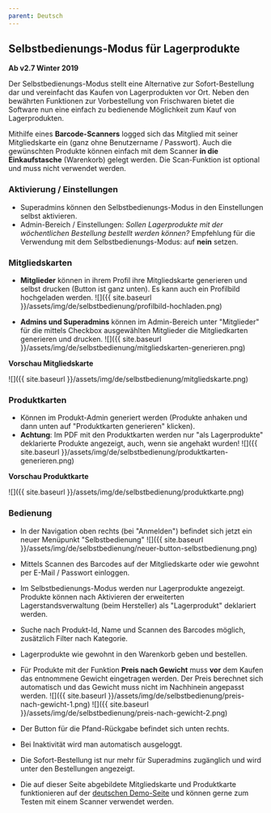 ```yaml
---
parent: Deutsch
---
```

## Selbstbedienungs-Modus für Lagerprodukte

**Ab v2.7 Winter 2019**

Der Selbstbedienungs-Modus stellt eine Alternative zur Sofort-Bestellung dar und vereinfacht das Kaufen von Lagerprodukten vor Ort. Neben den bewährten Funktionen zur Vorbestellung von Frischwaren bietet die Software nun eine einfach zu bedienende Möglichkeit zum Kauf von Lagerprodukten.

Mithilfe eines **Barcode-Scanners** logged sich das Mitglied mit seiner Mitgliedskarte ein (ganz ohne Benutzername / Passwort). Auch die gewünschten Produkte können einfach mit dem Scanner **in die Einkaufstasche** (Warenkorb) gelegt werden. Die Scan-Funktion ist optional und muss nicht verwendet werden. 

### Aktivierung / Einstellungen
* Superadmins können den Selbstbedienungs-Modus in den Einstellungen selbst aktivieren.
* Admin-Bereich / Einstellungen: *Sollen Lagerprodukte mit der wöchentlichen Bestellung bestellt werden können?* Empfehlung für die Verwendung mit dem Selbstbedienungs-Modus: auf **nein** setzen.

### Mitgliedskarten
* **Mitglieder** können in ihrem Profil ihre Mitgliedskarte generieren und selbst drucken (Button ist ganz unten). Es kann auch ein Profilbild hochgeladen werden.
![]({{ site.baseurl }}/assets/img/de/selbstbedienung/profilbild-hochladen.png)

* **Admins und Superadmins** können im Admin-Bereich unter "Mitglieder" für die mittels Checkbox ausgewählten Mitglieder die Mitgliedkarten generieren und drucken.
![]({{ site.baseurl }}/assets/img/de/selbstbedienung/mitgliedskarten-generieren.png)

**Vorschau Mitgliedskarte**

![]({{ site.baseurl }}/assets/img/de/selbstbedienung/mitgliedskarte.png)


### Produktkarten
* Können im Produkt-Admin generiert werden (Produkte anhaken und dann unten auf "Produktkarten generieren" klicken).
* **Achtung**: Im PDF mit den Produktkarten werden nur "als Lagerprodukte" deklarierte Produkte angezeigt, auch, wenn sie angehakt wurden!
![]({{ site.baseurl }}/assets/img/de/selbstbedienung/produktkarten-generieren.png)

**Vorschau Produktkarte**

![]({{ site.baseurl }}/assets/img/de/selbstbedienung/produktkarte.png)


### Bedienung
* In der Navigation oben rechts (bei "Anmelden") befindet sich jetzt ein neuer Menüpunkt "Selbstbedienung"
![]({{ site.baseurl }}/assets/img/de/selbstbedienung/neuer-button-selbstbedienung.png)

* Mittels Scannen des Barcodes auf der Mitgliedskarte oder wie gewohnt per E-Mail / Passwort einloggen.

* Im Selbstbedienungs-Modus werden nur Lagerprodukte angezeigt. Produkte können nach Aktivieren der erweiterten Lagerstandsverwaltung (beim Hersteller) als "Lagerprodukt" deklariert werden.
* Suche nach Produkt-Id, Name und Scannen des Barcodes möglich, zusätzlich Filter nach Kategorie.
* Lagerprodukte wie gewohnt in den Warenkorb geben und bestellen.
* Für Produkte mit der Funktion **Preis nach Gewicht** muss **vor** dem Kaufen das entnommene Gewicht eingetragen werden. Der Preis berechnet sich automatisch und das Gewicht muss nicht im Nachhinein angepasst werden.
![]({{ site.baseurl }}/assets/img/de/selbstbedienung/preis-nach-gewicht-1.png)
![]({{ site.baseurl }}/assets/img/de/selbstbedienung/preis-nach-gewicht-2.png)

* Der Button für die Pfand-Rückgabe befindet sich unten rechts.
* Bei Inaktivität wird man automatisch ausgeloggt.
* Die Sofort-Bestellung ist nur mehr für Superadmins zugänglich und wird unter den Bestellungen angezeigt.
* Die auf dieser Seite abgebildete Mitgliedskarte und Produktkarte funktionieren auf der [deutschen Demo-Seite](https://demo-de.foodcoopshop.com) und können gerne zum Testen mit einem Scanner verwendet werden.
